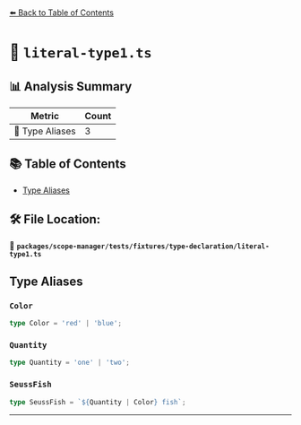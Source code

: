 [⬅️ Back to Table of Contents](../../../../../index.md)

# 📄 `literal-type1.ts`

## 📊 Analysis Summary

| Metric | Count |
|--------|-------|
| 📑 Type Aliases | 3 |

## 📚 Table of Contents

- [Type Aliases](#type-aliases)

## 🛠️ File Location:
📂 **`packages/scope-manager/tests/fixtures/type-declaration/literal-type1.ts`**

## Type Aliases

### `Color`

```ts
type Color = 'red' | 'blue';
```

### `Quantity`

```ts
type Quantity = 'one' | 'two';
```

### `SeussFish`

```ts
type SeussFish = `${Quantity | Color} fish`;
```


---